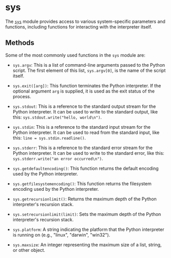 # sys

The [`sys`](https://docs.python.org/3/library/sys.html) module provides access
to various system-specific parameters and functions, including functions for
interacting with the interpreter itself.

## Methods

Some of the most commonly used functions in the `sys` module are:

- `sys.argv`: This is a list of command-line arguments passed to the Python
  script. The first element of this list, `sys.argv[0]`, is the name of the
  script itself.

- `sys.exit([arg])`: This function terminates the Python interpreter. If the
  optional argument `arg` is supplied, it is used as the exit status of the
  process.

- `sys.stdout`: This is a reference to the standard output stream for the
  Python interpreter. It can be used to write to the standard output, like
  this: `sys.stdout.write("hello, world\n")`.

- `sys.stdin`: This is a reference to the standard input stream for the Python
  interpreter. It can be used to read from the standard input, like this: `line
  = sys.stdin.readline()`.

- `sys.stderr`: This is a reference to the standard error stream for the Python
  interpreter. It can be used to write to the standard error, like this:
  `sys.stderr.write("an error occurred\n")`.

- `sys.getdefaultencoding()`: This function returns the default encoding used
  by the Python interpreter.

- `sys.getfilesystemencoding()`: This function returns the filesystem encoding
  used by the Python interpreter.

- `sys.getrecursionlimit()`: Returns the maximum depth of the Python
  interpreter's recursion stack.

- `sys.setrecursionlimit(limit)`: Sets the maximum depth of the Python
  interpreter's recursion stack.

- `sys.platform`: A string indicating the platform that the Python interpreter
  is running on (e.g., "linux", "darwin", "win32").

- `sys.maxsize`: An integer representing the maximum size of a list, string, or
  other object.
